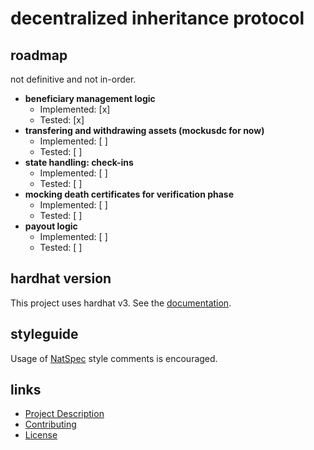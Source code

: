 # decentralized inheritance protocol

## roadmap

not definitive and not in-order.  

- **beneficiary management logic**
  - Implemented: [x]
  - Tested: [x]
- **transfering and withdrawing assets (mockusdc for now)**
  - Implemented: [ ]
  - Tested: [ ]
- **state handling: check-ins**
  - Implemented: [ ]
  - Tested: [ ]
- **mocking death certificates for verification phase**
  - Implemented: [ ]
  - Tested: [ ]
- **payout logic**
  - Implemented: [ ]
  - Tested: [ ]

## hardhat version

This project uses hardhat v3. See the [documentation](https://hardhat.org/docs/getting-started).

## styleguide

Usage of [NatSpec](https://docs.soliditylang.org/en/latest/natspec-format.html) style comments is encouraged.

## links

* [Project Description](description.txt)
* [Contributing](CONTRIBUTING.md)
* [License](LICENSE.md)
